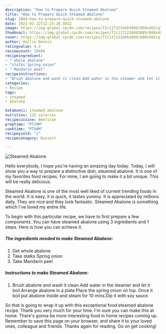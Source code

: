 ```yaml
---
description: "How to Prepare Quick Steamed Abalone"
title: "How to Prepare Quick Steamed Abalone"
slug: 2884-how-to-prepare-quick-steamed-abalone
date: 2022-02-22T12:23:26.581Z
image: https://img-global.cpcdn.com/recipes/f2c117123d4b5089/680x482cq70/steamed-abalone-recipe-main-photo.jpg
thumbnail: https://img-global.cpcdn.com/recipes/f2c117123d4b5089/680x482cq70/steamed-abalone-recipe-main-photo.jpg
cover: https://img-global.cpcdn.com/recipes/f2c117123d4b5089/680x482cq70/steamed-abalone-recipe-main-photo.jpg
author: Hallie Dennis
ratingvalue: 4.3
reviewcount: 18696
recipeingredient:
- " whole abalone"
- "stalks Spring onion"
- " Mandarin peel"
recipeinstructions:
- "Brush abalone and wash it clean.Add water in the steamer and let it boil.Arrange abalone in a plate.Place the spring onion on top. Once it boil put abalone inside and steam for 10 mins.Dip it with soy sauce"
categories:
- Recipe
tags:
- steamed
- abalone

katakunci: steamed abalone 
nutrition: 125 calories
recipecuisine: American
preptime: "PT29M"
cooktime: "PT40M"
recipeyield: "1"
recipecategory: Dessert

---
```



![Steamed Abalone](https://img-global.cpcdn.com/recipes/f2c117123d4b5089/680x482cq70/steamed-abalone-recipe-main-photo.jpg)

Hello everybody, I hope you're having an amazing day today. Today, I will show you a way to prepare a distinctive dish, steamed abalone. It is one of my favorites food recipes. For mine, I am going to make it a bit unique. This will be really delicious.

Steamed Abalone is one of the most well liked of current trending foods in the world. It is easy, it is quick, it tastes yummy. It is appreciated by millions daily. They are nice and they look fantastic. Steamed Abalone is something which I've loved my entire life.




To begin with this particular recipe, we have to first prepare a few components. You can have steamed abalone using 3 ingredients and 1 steps. Here is how you can achieve it.

<!--inarticleads1-->

##### The ingredients needed to make Steamed Abalone:

1. Get  whole abalone
1. Take stalks Spring onion
1. Take  Mandarin peel




<!--inarticleads2-->

##### Instructions to make Steamed Abalone:

1. Brush abalone and wash it clean.Add water in the steamer and let it boil.Arrange abalone in a plate.Place the spring onion on top. Once it boil put abalone inside and steam for 10 mins.Dip it with soy sauce




So that is going to wrap it up with this exceptional food steamed abalone recipe. Thank you very much for your time. I'm sure you can make this at home. There's gonna be more interesting food in home recipes coming up. Remember to save this page on your browser, and share it to your loved ones, colleague and friends. Thanks again for reading. Go on get cooking!
